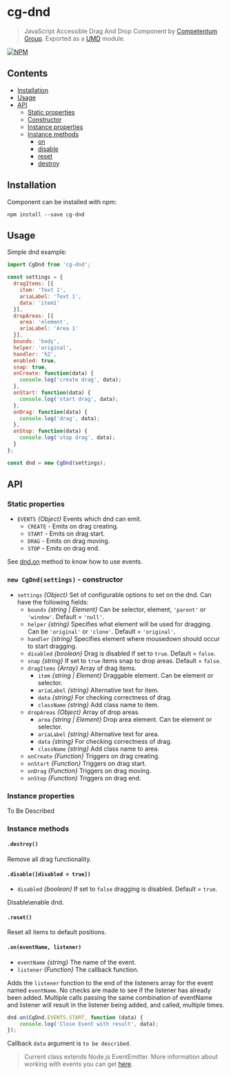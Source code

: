 # cg-dnd

> JavaScript Accessible Drag And Drop Component by [Competentum Group](http://competentum.com/).
  Exported as a [UMD](https://github.com/umdjs/umd) module.

[![NPM][npm-image]][npm-url]

## Contents
- [Installation](#installation)
- [Usage](#usage)
- [API](#api)
    - [Static properties](#static-properties)
    - [Constructor](#constructor)
    - [Instance properties](#instance-properties)
    - [Instance methods](#instance-methods)
        - [on](#method_on)
        - [disable](#method_disable)
        - [reset](#method_reset)
        - [destroy](#method_destroy)

## Installation
Component can be installed with npm:
```
npm install --save cg-dnd
```

## Usage
Simple dnd example:

```javascript
import CgDnd from 'cg-dnd';

const settings = {
  dragItems: [{
    item: 'Text 1',
    ariaLabel: 'Text 1',
    data: 'item1'
  }],
  dropAreas: [{
    area: 'element',
    ariaLabel: 'Area 1'
  }],
  bounds: 'body',
  helper: 'original',
  handler: 'h2',
  enabled: true,
  snap: true,
  onCreate: function(data) {
    console.log('create drag', data);
  },
  onStart: function(data) {
    console.log('start drag', data);
  },
  onDrag: function(data) {
    console.log('drag', data);
  },
  onStop: function(data) {
    console.log('stop drag', data);
  }
};

const dnd = new CgDnd(settings);
```


## API

### Static properties
- `EVENTS` *{Object}* Events which dnd can emit.
    - `CREATE` - Emits on drag creating.
    - `START` - Emits on drag start.
    - `DRAG` - Emits on drag moving.
    - `STOP` - Emits on drag end.

See [dnd.on](#method_on) method to know how to use events.

<a name="constructor"></a>
### `new CgDnd(settings)` - constructor

- `settings` *{Object}* Set of configurable options to set on the dnd. Can have the following fields:
    - `bounds` *{string | Element}* Can be selector, element, `'parent'` or `'window'`. Default = `'null'`.
    - `helper` *{string}* Specifies what element will be used for dragging. Can be `'original'` or `'clone'`. Default = `'original'`.
    - `handler` *{string}* Specifies element where mousedown should occur to start dragging.
    - `disabled` *{boolean}* Drag is disabled if set to `true`. Default = `false`.
    - `snap` *{string}* If set to `true` items snap to drop areas. Default = `false`.
    - `dragItems` *{Array}* Array of drag items.
        - `item` *{string | Element}* Draggable element. Can be element or selector.
        - `ariaLabel` *{string}* Alternative text for item.
        - `data` *{string}* For checking correctness of drag.
        - `className` *{string}* Add class name to item.
    - `dropAreas` *{Object}* Array of drop areas.
        - `area` *{string | Element}* Drop area element. Can be element or selector.
        - `ariaLabel` *{string}* Alternative text for area.
        - `data` *{string}* For checking correctness of drag.
        - `className` *{string}* Add class name to area.
    - `onCreate` *{Function}* Triggers on drag creating.
    - `onStart` *{Function}* Triggers on drag start.
    - `onDrag` *{Function}* Triggers on drag moving.
    - `onStop` *{Function}* Triggers on drag end.

### Instance properties

To Be Described

### Instance methods
<a name="method_destroy"></a>
#### `.destroy()`

Remove all drag functionality.

<a name="method_disable"></a>
#### `.disable([disabled = true])`
- `disabled` *{boolean}* If set to `false` dragging is disabled. Default = `true`.

Disable\enable dnd.

<a name="method_reset"></a>
#### `.reset()`

Reset all items to default positions.

<a name="method_on"></a>
#### `.on(eventName, listener)`
- `eventName` *{string}* The name of the event.
- `listener` *{Function}* The callback function.

Adds the `listener` function to the end of the listeners array for the event named `eventName`. No checks are made to see if the listener has already been added. Multiple calls passing the same combination of eventName and listener will result in the listener being added, and called, multiple times.

```javascript
dnd.on(CgDnd.EVENTS.START, function (data) {
    console.log('Close Event with result', data);
});
```
Callback `data` argument is `to be described`.
> Current class extends Node.js EventEmitter. More information about working with events you can get [here](https://nodejs.org/api/events.html).


[npm-url]: https://www.npmjs.com/package/cg-dnd
[npm-image]: https://img.shields.io/npm/v/cg-dnd.svg?style=flat-square

